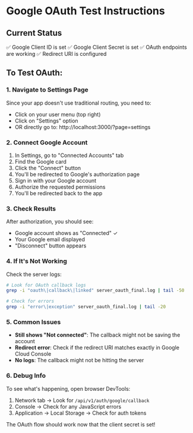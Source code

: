 # Google OAuth Test Instructions

## Current Status
✅ Google Client ID is set
✅ Google Client Secret is set
✅ OAuth endpoints are working
✅ Redirect URI is configured

## To Test OAuth:

### 1. Navigate to Settings Page
Since your app doesn't use traditional routing, you need to:
- Click on your user menu (top right)
- Click on "Settings" option
- OR directly go to: http://localhost:3000/?page=settings

### 2. Connect Google Account
1. In Settings, go to "Connected Accounts" tab
2. Find the Google card
3. Click the "Connect" button
4. You'll be redirected to Google's authorization page
5. Sign in with your Google account
6. Authorize the requested permissions
7. You'll be redirected back to the app

### 3. Check Results
After authorization, you should see:
- Google account shows as "Connected" ✓
- Your Google email displayed
- "Disconnect" button appears

### 4. If It's Not Working
Check the server logs:
```bash
# Look for OAuth callback logs
grep -i "oauth\|callback\|linked" server_oauth_final.log | tail -50

# Check for errors
grep -i "error\|exception" server_oauth_final.log | tail -20
```

### 5. Common Issues
- **Still shows "Not connected"**: The callback might not be saving the account
- **Redirect error**: Check if the redirect URI matches exactly in Google Cloud Console
- **No logs**: The callback might not be hitting the server

### 6. Debug Info
To see what's happening, open browser DevTools:
1. Network tab → Look for `/api/v1/auth/google/callback`
2. Console → Check for any JavaScript errors
3. Application → Local Storage → Check for auth tokens

The OAuth flow should work now that the client secret is set!